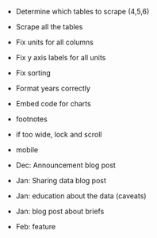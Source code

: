 - Determine which tables to scrape (4,5,6)
- Scrape all the tables
- Fix units for all columns
- Fix y axis labels for all units
- Fix sorting
- Format years correctly
- Embed code for charts
- footnotes
- if too wide, lock and scroll
- mobile

- Dec: Announcement blog post
- Jan: Sharing data blog post
- Jan: education about the data (caveats)
- Jan: blog post about briefs
- Feb: feature